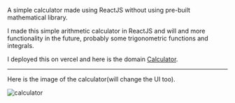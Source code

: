 A simple calculator made using ReactJS without using pre-built mathematical library.

I made this simple arithmetic calculator in ReactJS and will and more functionality in the future, probably some trigonometric functions and integrals.

I deployed this on vercel and here is the domain [Calculator](https://calculator-theta-beryl.vercel.app/).

---
Here is the image of the calculator(will change the UI too).

![calculator](https://github.com/mrityunjay2003/SimpleCalculator/assets/77834210/7644f234-7678-42cf-8ed0-ad411a66ce0f)



